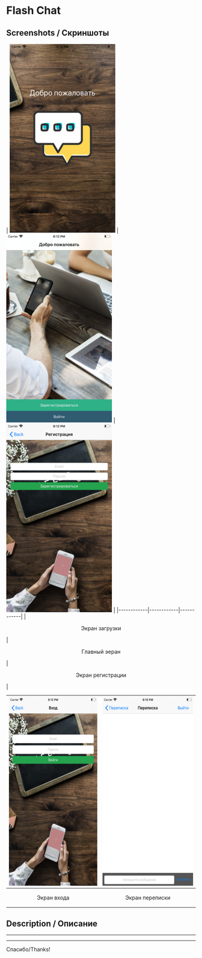 
# Flash Chat

Screenshots /  Скриншоты
-----------------------------------

| <img height="500" src="https://github.com/muriginvlad/Flash_Chat/raw/master/Screenshots/Screenshot1.png" /> |
<img height="500" src="https://github.com/muriginvlad/Flash_Chat/raw/master/Screenshots/Screenshot2.png" /> |
<img height="500" src="https://github.com/muriginvlad/Flash_Chat/raw/master/Screenshots/Screenshot3.png" /> |
|------------|------------|------------|
|<p align="center">Экран загрузки</p>|<p align="center">Главный эеран</p>|<p align="center">Экран регистрации</p>|



| <img height="500" src="https://github.com/muriginvlad/Flash_Chat/raw/master/Screenshots/Screenshot4.png" /> | <img height="500" src="https://github.com/muriginvlad/Flash_Chat/raw/master/Screenshots/Screenshot5.png" /> |
|------------|------------|
|<p align="center">Экран входа </p>|<p align="center">Экран переписки</p>|



Description / Описание 
-----------------------------------


___



___


Спасибо/Thanks!

